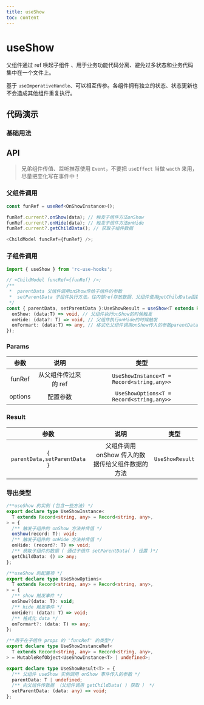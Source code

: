 ```yaml
---
title: useShow
toc: content
---
```


# useShow

父组件通过 ref 唤起子组件 、用于业务功能代码分离、避免过多状态和业务代码集中在一个文件上。

基于 `useImperativeHandle`、可以相互传参。各组件拥有独立的状态、状态更新也不会造成其他组件重复执行。

## 代码演示

### 基础用法

<code src="./demos/Demo1.tsx" ></code>

## API

> 兄弟组件传值、监听推荐使用 `Event`，不要把 `useEffect` 当做 `wacth` 来用，尽量把变化写在事件中！

### 父组件调用

```ts
const funRef = useRef<OnShowInstance>();

funRef.current?.onShow(data); // 触发子组件方法onShow
funRef.current?.onHide(data); // 触发子组件方法onHide
funRef.current?.getChildData(); // 获取子组件数据

<ChildModel funcRef={funRef} />;
```

### 子组件调用

```ts
import { useShow } from 'rc-use-hooks';

// <ChildModel funcRef={funRef} />;
/**
 *  parentData 父组件调用onShow传给子组件的参数
 *  setParentData 子组件执行方法，往内部ref存放数据、父组件使用getChildData函数获取子组件数据
 */
const { parentData, setParentData }:UseShowResult = useShow<T extends Record<string,any>>(funRef, {
  onShow: (data:T) => void, // 父组件执行onShow的时候触发
  onHide: (data?: T) => void, // 父组件执行onHide的时候触发
  onFormart: (data:T) => any, // 格式化父组件调用onShow传入的参数parentData
});
```

### Params

|  参数   |         说明         |                   类型                    |
| :-----: | :------------------: | :---------------------------------------: |
| funRef  | 从父组件传过来的 ref | `UseShowInstance<T = Record<string,any>>` |
| options |       配置参数       | ` UseShowOptions<T = Record<string,any>>` |

### Result

|              参数              |                       说明                       |      类型       |
| :----------------------------: | :----------------------------------------------: | :-------------: |
| `{ parentData,setParentData }` | 父组件调用 onShow 传入的数据传给父组件数据的方法 | `UseShowResult` |

### 导出类型

```ts
/**useShow 的实例 (包含一些方法) */
export declare type UseShowInstance<
  T extends Record<string, any> = Record<string, any>,
> = {
  /** 触发子组件的 onShow 方法并传值 */
  onShow(record: T): void;
  /** 触发子组件的 onHide 方法并传值 */
  onHide: (record?: T) => void;
  /** 获取子组件的数据 ( 通过子组件 setParentData( ) 设置 )*/
  getChildData: () => any;
};

/**useShow 的配置项 */
export declare type UseShowOptions<
  T extends Record<string, any> = Record<string, any>,
> = {
  /** show 触发事件 */
  onShow?(data: T): void;
  /** hide 触发事件 */
  onHide?: (data?: T) => void;
  /** 格式化 data */
  onFormart?: (data: T) => any;
};

/**用于在子组件 props 的 'funcRef' 的类型*/
export declare type UseShowInstanceRef<
  T extends Record<string, any> = Record<string, any>,
> = MutableRefObject<UseShowInstance<T> | undefined>;

export declare type UseShowResult<T> = {
  /** 父组件 useShow 实例调用 onShow 事件传入的参数 */
  parentData: T | undefined;
  /** 向父组件传数据 （父组件调用 getChildData( ) 获取 ） */
  setParentData: (data: any) => void;
};
```
